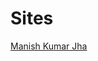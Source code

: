 # Sites

<div class="badge-base LI-profile-badge" data-locale="en_US" data-size="large" data-theme="light" data-type="HORIZONTAL" data-vanity="manish-kumar-jha-197a6a283" data-version="v1"><a class="badge-base__link LI-simple-link" href="https://in.linkedin.com/in/manish-kumar-jha-197a6a283?trk=profile-badge">Manish Kumar Jha</a></div>
              
